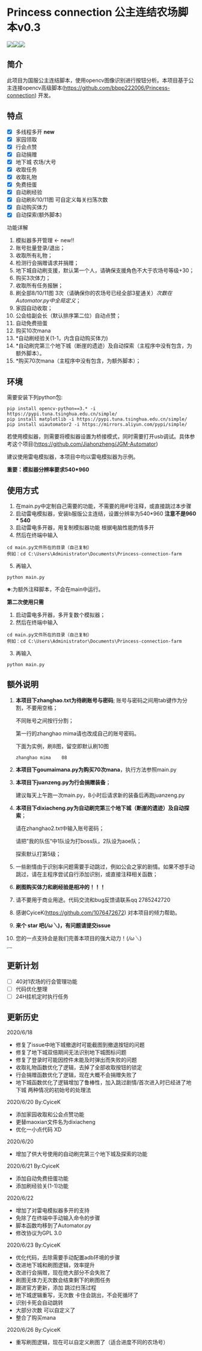 # Princess connection 公主连结农场脚本v0.3

![](https://img.shields.io/badge/license-GPL--3.0-blue)![](https://img.shields.io/badge/opencv-2.0-blue)![](https://img.shields.io/badge/UIAutomator-2-blue)

## 简介

此项目为国服公主连结脚本，使用opencv图像识别进行按钮分析。本项目基于公主连接opencv高级脚本(https://github.com/bbpp222006/Princess-connection) 开发。

## 特点

- [x] 多线程多开 **new**
- [x] 家园领取
- [x] 行会点赞
- [x] 自动捐赠
- [x] 地下城 农场/大号
- [x] 收取任务
- [x] 收取礼物
- [x] 免费扭蛋
- [x] 自动刷经验
- [x] 自动刷8/10/11图 可自定义每关扫荡次数
- [x] 自动购买体力
- [x] 自动探索(额外脚本)

功能详解

1. 模拟器多开管理 ← new!!
2. 账号批量登录/退出；
3. 收取所有礼物；
4. 检测行会捐赠请求并捐赠；
5. 地下城自动刷支援，默认第一个人，请确保支援角色不大于农场号等级+30；
6. 购买3次体力；
7. 收取所有任务报酬；
8. 刷全部8/10/11图 3次（请确保你的农场号已经全部3星通关）*次数在Automator.py中全局定义*；
10. 家园自动收取；
11. 公会给副会长（默认排序第二位）自动点赞；
12. 自动免费扭蛋
12. 购买10次mana
13. *自动刷经验关(1-1，内含自动购买体力)
14. *自动刷完第三个地下城（断崖的遗迹）及自动探索（主程序中没有包含，为额外脚本）。
15. *购买70次mana（主程序中没有包含，为额外脚本）；


## 环境

需要安装下列python包:

```
pip install opencv-python==3.* -i https://pypi.tuna.tsinghua.edu.cn/simple/
pip install matplotlib -i https://pypi.tuna.tsinghua.edu.cn/simple/
pip install uiautomator2 -i https://mirrors.aliyun.com/pypi/simple/
```

若使用模拟器，则需要将模拟器设置为桥接模式，同时需要打开usb调试。具体参考这个项目(https://github.com/Jiahonzheng/JGM-Automator)

建议使用雷电模拟器，本项目中均以雷电模拟器为示例。

**重要：模拟器分辨率要求540*960**


## 使用方式

1. 在main.py中定制自己需要的功能，不需要的用#号注释，或直接跳过本步骤
2. 启动雷电模拟器，安装b服版公主连结，设置分辨率为540*960   **注意不是960 * 540**
3. 启动雷电多开器，用复制模拟器功能 根据电脑性能酌情多开
4. 然后在终端中输入

```
cd main.py文件所在的目录（自己复制）
例如：cd C:\Users\Administrator\Documents\Princess-connection-farm
```

5. 再输入

```
python main.py
```

**※**:为额外注释脚本，不会在main中运行。

**第二次使用只需**

1. 启动雷电多开器，多开复数个模拟器；
2. 然后在终端中输入

```
cd main.py文件所在的目录（自己复制）
例如：cd C:\Users\Administrator\Documents\Princess-connection-farm
```

3. 再输入

```
python main.py
```

## 额外说明

1. **本项目下zhanghao.txt为待刷账号与密码**;
   账号与密码之间用tab键作为分割，不要用空格；

   不同账号之间按行分割；

   第一行的zhanghao mima请也改成自己的账号密码。

   下面为实例，刷8图，留空即默认刷10图
   
   ```
   zhanghao	mima	08
   ```
   
2. **本项目下goumaimana.py为购买70次mana**，执行方法参照main.py

3. **本项目下juanzeng.py为行会捐赠装备**；

   建议每天上午跑一次main.py，8小时后请求新的装备后再跑juanzeng.py

4. **本项目下dixiacheng.py为自动刷完第三个地下城（断崖的遗迹）及自动探索**；

   请在zhanghao2.txt中输入账号密码；

   请把”我的队伍“中1队设为打boss队，2队设为aoe队；

   探索默认打第5级；

5. 一些剧情由于识别率问题需要手动跳过，例如公会之家的剧情。如果不想手动跳过，请在主程序尝试自行添加识别，或直接注释相关函数；

6. **刷图购买体力和刷经验是相冲的！！！**

7. 请不要用于商业用途。代码交流和bug反馈请联系qq 2785242720

8. 感谢CyiceK(https://github.com/1076472672) 对本项目的倾力帮助。

9. **来个 star 吧(*/ω＼*)，有问题请提交issue**

10. 您的一点支持会是我们完善本项目的强大动力！(*/ω＼*)

   <img src="https://s1.ax1x.com/2020/06/22/NYtMHs.jpg" alt="image" style="zoom:25%;" />

## 更新计划

- [ ] 40对1农场的行会管理功能
- [ ] 代码优化整理
- [ ] 24H挂机定时执行任务

## 更新历史

2020/6/18

- 修复了issue中地下城撤退时可能截图到撤退按钮的问题
- 修复了地下城双倍期间无法识别地下城图标问题
- 修复了登录时可能因控件未能及时弹出而失败的问题
- 收取礼物函数优化了逻辑，去掉了全部收取按钮的锁定
- 行会捐赠函数优化了逻辑，现在大概不会捐赠失败了
- 地下城函数优化了逻辑增加了鲁棒性，加入跳过剧情/首次进入时已经进了地下城 两种情况的初始号的处理法

2020/6/20  By:CyiceK

- 添加家园收取和公会点赞功能
- 更替maoxian文件名为dixiacheng
- 优化一小点代码 XD

2020/6/20

* 增加了供大号使用的自动刷完第三个地下城及探索的功能

2020/6/21  By:CyiceK

- 添加自动免费扭蛋功能
- 添加刷经验关(1-1)功能

2020/6/22

* 增加了对雷电模拟器多开的支持
* 免除了在终端中手动输入命令的步骤
* 脚本函数均移到了Automator.py
* 修改协议为GPL 3.0

2020/6/23  By:CyiceK

- 优化代码，去除需要手动配置adb环境的步骤
- 改进地下城和刷图逻辑，效率提升
- 改进行会捐赠，现在绝大部分不会失败了
- 刷图无体力无次数会结束剩下的刷图任务
- 跟进官方更新，添加 跳过扫荡过程
- 地下城逻辑重写，无次数 卡住会跳出，不会死循环了
- 识别卡死会自动跳转
- 大部分次数 可以自定义了
- 整合了购买mana

2020/6/26  By:CyiceK

- 重写刷图逻辑，现在可以自定义刷图了（适合进度不同的农场号）